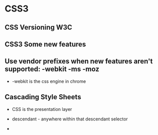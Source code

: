 # CSS3

## CSS Versioning W3C

## CSS3 Some new features

## Use vendor prefixes when new features aren't supported: -webkit -ms -moz

* -webkit is the css engine in chrome

## Cascading Style Sheets

* CSS is the presentation layer

* descendant - anywhere within that descendant selector

* 
